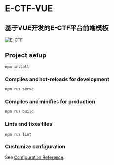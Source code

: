 # E-CTF-VUE

## 基于VUE开发的E-CTF平台前端模板

![E-CTF](./img/E-CTF.gif)

## Project setup
```
npm install
```

### Compiles and hot-reloads for development
```
npm run serve
```

### Compiles and minifies for production
```
npm run build
```

### Lints and fixes files
```
npm run lint
```

### Customize configuration
See [Configuration Reference](https://cli.vuejs.org/config/).
